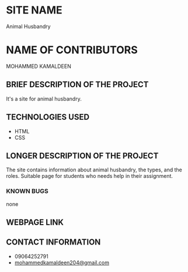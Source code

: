 # SITE NAME
Animal Husbandry
# NAME OF CONTRIBUTORS
MOHAMMED KAMALDEEN
## BRIEF DESCRIPTION OF THE PROJECT
It's a site for animal husbandry.
## TECHNOLOGIES USED
* HTML
* CSS
## LONGER DESCRIPTION OF THE PROJECT
The site contains information about animal husbandry, the types, and the roles. Suitable page for students who needs help in their assignment.
### KNOWN BUGS
none
## WEBPAGE LINK

## CONTACT INFORMATION
* 09064252791
* mohammedkamaldeen204@gmail.com